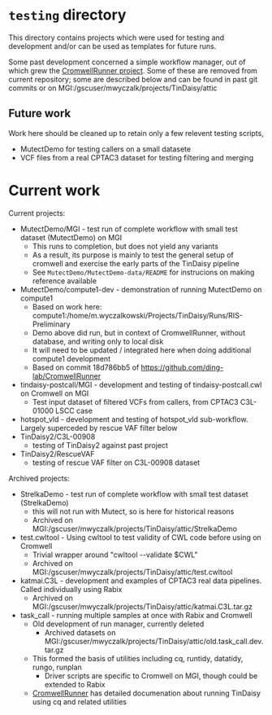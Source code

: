 # `testing` directory

This directory contains projects which were used for testing and development and/or can
be used as templates for future runs.

Some past development concerned a simple workflow manager, out of which grew the
[CromwellRunner project]().  Some of these are removed from current repository; some
are described below and can be found in past git commits or on
MGI:/gscuser/mwyczalk/projects/TinDaisy/attic

## Future work

Work here should be cleaned up to retain only a few relevent testing scripts,
* MutectDemo for testing callers on a small datasete
* VCF files from a real CPTAC3 dataset for testing filtering and merging

# Current work

Current projects:

* MutectDemo/MGI - test run of complete workflow with small test dataset (MutectDemo) on MGI
    * This runs to completion, but does not yield any variants
    * As a result, its purpose is mainly to test the general setup of cromwell and 
      exercise the early parts of the TinDaisy pipeline
    * See `MutectDemo/MutectDemo-data/README` for instrucions on making reference available
* MutectDemo/compute1-dev - demonstration of running MutectDemo on compute1
    * Based on work here: compute1:/home/m.wyczalkowski/Projects/TinDaisy/Runs/RIS-Preliminary
    * Demo above did run, but in context of CromwellRunner, without database, and writing only to local disk
    * It will need to be updated / integrated here when doing additional compute1 development
    * Based on commit 18d786bb5 of https://github.com/ding-lab/CromwellRunner
* tindaisy-postcall/MGI - development and testing of tindaisy-postcall.cwl on Cromwell on MGI
    * Test input dataset of filtered VCFs from callers, from CPTAC3 C3L-01000 LSCC case
* hotspot_vld - development and testing of hotspot_vld sub-workflow. Largely superceded by rescue VAF filter below
* TinDaisy2/C3L-00908
    * testing of TinDaisy2 against past project
* TinDaisy2/RescueVAF
    * testing of rescue VAF filter on C3L-00908 dataset

Archived projects:
* StrelkaDemo - test run of complete workflow with small test dataset (StrelkaDemo)
    * this will not run with Mutect, so is here for historical reasons 
    * Archived on MGI:/gscuser/mwyczalk/projects/TinDaisy/attic/StrelkaDemo
* test.cwltool - Using cwltool to test validity of CWL code before using on Cromwell
    * Trivial wrapper around "cwltool --validate $CWL"
    * Archived on MGI:/gscuser/mwyczalk/projects/TinDaisy/attic/test.cwltool
* katmai.C3L - development and examples of CPTAC3 real data pipelines. Called individually using Rabix
    * Archived on MGI:/gscuser/mwyczalk/projects/TinDaisy/attic/katmai.C3L.tar.gz
* task_call - running multiple samples at once with Rabix and Cromwell
    * Old development of run manager, currently deleted
        * Archived datasets on MGI:/gscuser/mwyczalk/projects/TinDaisy/attic/old.task_call.dev.tar.gz
    * This formed the basis of utilities including cq, runtidy, datatidy, rungo, runplan
        * Driver scripts are specific to Cromwell on MGI, though could be extended to Rabix
    * [CromwellRunner](https://github.com/ding-lab/CromwellRunner) has detailed documenation about running TinDaisy
      using cq and related utilities
